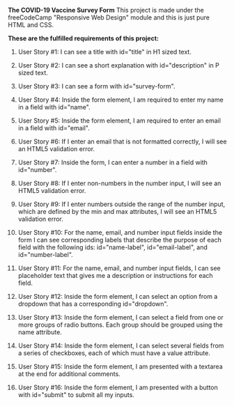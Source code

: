 **The COVID-19 Vaccine Survey Form**
This project is made under the freeCodeCamp "Responsive Web Design" module and this is just pure HTML and CSS.

**These are the fulfilled requirements of this project:**

1) User Story #1: I can see a title with id="title" in H1 sized text.

2) User Story #2: I can see a short explanation with id="description" in P sized text.

3) User Story #3: I can see a form with id="survey-form".

4) User Story #4: Inside the form element, I am required to enter my name in a field with id="name".

5) User Story #5: Inside the form element, I am required to enter an email in a field with id="email".

6) User Story #6: If I enter an email that is not formatted correctly, I will see an HTML5 validation error.

7) User Story #7: Inside the form, I can enter a number in a field with id="number".

8) User Story #8: If I enter non-numbers in the number input, I will see an HTML5 validation error.

9) User Story #9: If I enter numbers outside the range of the number input, which are defined by the min and max attributes, I will see an HTML5 validation error.

10) User Story #10: For the name, email, and number input fields inside the form I can see corresponding labels that describe the purpose of each field with the following ids: id="name-label", id="email-label", and id="number-label".

11) User Story #11: For the name, email, and number input fields, I can see placeholder text that gives me a description or instructions for each field.

12) User Story #12: Inside the form element, I can select an option from a dropdown that has a corresponding id="dropdown".

13) User Story #13: Inside the form element, I can select a field from one or more groups of radio buttons. Each group should be grouped using the name attribute.

14) User Story #14: Inside the form element, I can select several fields from a series of checkboxes, each of which must have a value attribute.

15) User Story #15: Inside the form element, I am presented with a textarea at the end for additional comments.

16) User Story #16: Inside the form element, I am presented with a button with id="submit" to submit all my inputs.
